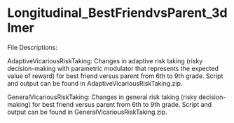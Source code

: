 # Longitudinal_BestFriendvsParent_3dlmer

File Descriptions:

AdaptiveVicariousRiskTaking: 
Changes in adaptive risk taking (risky decision-making with parametric modulator that represents the expected value of reward) for best friend versus parent from 6th to 9th grade. Script and output can be found in AdaptiveVicariousRiskTaking.zip.

GeneralVicariousRiskTaking:
Changes in general risk taking (risky decision-making) for best friend versus parent from 6th to 9th grade. Script and output can be found in GeneralVicariousRiskTaking.zip.
